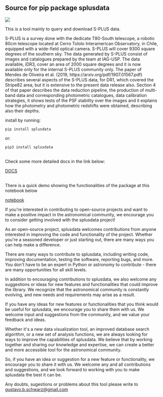 ## Source for pip package splusdata

![](https://splus.cloud/images/splus_logo_fundo_branco.jpg)

This is a tool mainly to query and download S-PLUS data.

<p>S-PLUS is a survey done with the dedicate T80-South telescope, a robotic 80cm telescope located at Cerro Tololo Interamerican Observatory, in Chile, equipped with a wide-field optical camera. S-PLUS will cover 9300 square degrees of the southern sky. The data generated by S-PLUS consist of images and catalogues prepared by the team at IAG-USP. The data available, iDR3, cover an area of 2000 square degrees and it is now available only for the internal S-PLUS community only. The paper of Mendes de Oliveira et al. (2019, https://arxiv.org/pdf/1907.01567.pdf) describes several aspects of the S-PLUS data, for DR1, which covered the Stripe82 area, but it is extensive to the present data release also. Section 4 of that paper describes  the data reduction pipeline, the production of multi-band data and corresponding photometric catalogues, data calibration strategies, it shows tests of the PSF stability over the images and it explains how the photometry and photometric redshifts were obtained, describing also their depths.</p>

install by running:

    pip install splusdata
    
or:

    pip3 install splusdata

<br>
Check some more detailed docs in the link below:

[DOCS](https://schwarzam.github.io/splusdata/splusdata/)

<br>
There is a quick demo showing the functionalities of the package at this notebook below

[notebook](https://github.com/Schwarzam/splusdata/blob/master/Demo.ipynb)


If you're interested in contributing to open-source projects and want to make a positive impact in the astronomical community, we encourage you to consider getting involved with the splusdata project!

As an open-source project, splusdata welcomes contributions from anyone interested in improving the code and functionality of the project. Whether you're a seasoned developer or just starting out, there are many ways you can help make a difference.

There are many ways to contribute to splusdata, including writing code, improving documentation, testing the software, reporting bugs, and more. You don't have to be an expert in Python or astronomy to contribute - there are many opportunities for all skill levels.

In addition to encouraging contributions to splusdata, we also welcome any suggestions or ideas for new features and functionalities that could improve the library. We recognize that the astronomical community is constantly evolving, and new needs and requirements may arise as a result.

If you have any ideas for new features or functionalities that you think would be useful for splusdata, we encourage you to share them with us. We welcome input and suggestions from the community, and we value your feedback and ideas.

Whether it's a new data visualization tool, an improved database search algorithm, or a new set of analysis functions, we are always looking for ways to improve the capabilities of splusdata. We believe that by working together and sharing our knowledge and expertise, we can create a better and more accessible tool for the astronomical community.

So, if you have an idea or suggestion for a new feature or functionality, we encourage you to share it with us. We welcome any and all contributions and suggestions, and we look forward to working with you to make splusdata the best it can be.

Any doubts, sugestions or problems about this tool please write to gustavo.b.schwarz@gmail.com
